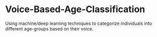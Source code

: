 # Voice-Based-Age-Classification
Using machine/deep learning techniques to categorize individuals into different age-groups based on their voice.
